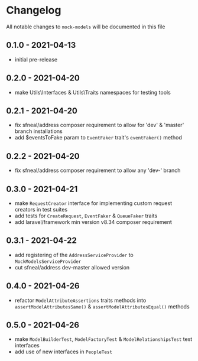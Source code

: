 # Changelog

All notable changes to `mock-models` will be documented in this file


## 0.1.0 - 2021-04-13
- initial pre-release


## 0.2.0 - 2021-04-20
- make Utils\Interfaces & Utils\Traits namespaces for testing tools


## 0.2.1 - 2021-04-20
- fix sfneal/address composer requirement to allow for 'dev' & 'master' branch installations
- add $eventsToFake param to `EventFaker` trait's `eventFaker()` method


## 0.2.2 - 2021-04-20
- fix sfneal/address composer requirement to allow any 'dev-' branch


## 0.3.0 - 2021-04-21
- make `RequestCreator` interface for implementing custom request creators in test suites
- add tests for `CreateRequest`, `EventFaker` & `QueueFaker` traits
- add laravel/framework min version v8.34 composer requirement


## 0.3.1 - 2021-04-22
- add registering of the `AddressServiceProvider` to `MockModelsServiceProvider`
- cut sfneal/address dev-master allowed version


## 0.4.0 - 2021-04-26
- refactor `ModelAttributeAssertions` traits methods into `assertModelAttributesSame()` & `assertModelAttributesEqual()` methods


## 0.5.0 - 2021-04-26
- make `ModelBuilderTest`, `ModelFactoryTest` & `ModelRelationshipsTest` test interfaces
- add use of new interfaces in `PeopleTest`
